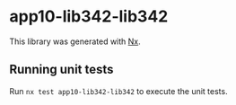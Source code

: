 # app10-lib342-lib342

This library was generated with [Nx](https://nx.dev).

## Running unit tests

Run `nx test app10-lib342-lib342` to execute the unit tests.
